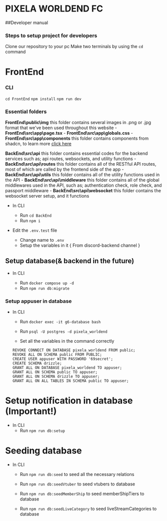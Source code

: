 # PIXELA WORLDEND FC

##Developer manual

### Steps to setup project for developers
Clone our repository to your pc
Make two terminals by using the `cd` command



# FrontEnd
### CLI
`cd FrontEnd`
`npm install`
`npm run dev`

### Essential folders

**FrontEnd\public\img** this folder contains several images in .png or .jpg format that we’ve been used throughout this website
      -	**FrontEnd\src\app\page.tsx** 
      -     **FrontEnd\src\app\globals.css** 
      -	**FrontEnd\src\app\components** this folder contains components from shadcn, to learn more [click here](https://ui.shadcn.com/) 

**BackEnd\src\api** this folder contains essential codes for the backend services such as; api routes, websockets, and utility functions
      - **BackEnd\src\api\routes** this folder contains all of the RESTful API routes, most of which are called by the frontend side of the app
      - **BackEnd\src\api\utils** this folder contains all of the utility functions used in the API
      - **BackEnd\src\api\middleware** this folder contains all of the global middlewares used in the API, such as; authentication check, role check, and passport middleware
      - **BackEnd\src\api\websocket** this folder contains the websocket server setup, and it functions

- In CLI
  - Run `cd BackEnd`
  - Run `npm i`

- Edit the `.env.test` file

  - Change name to `.env`
  - Setup the variables in it { From discord-backend channel }

## Setup database(& backend in the future)

- In CLI

  - Run `docker compose up -d`
  - Run `npm run db:migrate`

### Setup appuser in database

- In CLI

  - Run `docker exec -it g6-database bash`
  - Run `psql -U postgres -d pixela_worldend`

  - Set all the variables in the command correctly

  ```
  REVOKE CONNECT ON DATABASE pixela_worldend FROM public;
  REVOKE ALL ON SCHEMA public FROM PUBLIC;
  CREATE USER appuser WITH PASSWORD '69secret';
  CREATE SCHEMA drizzle;
  GRANT ALL ON DATABASE pixela_worldend TO appuser;
  GRANT ALL ON SCHEMA public TO appuser;
  GRANT ALL ON SCHEMA drizzle TO appuser;
  GRANT ALL ON ALL TABLES IN SCHEMA public TO appuser;
  ```

# Setup notification in database (Important!)

- In CLI
  - Run `npm run db:setup`

# Seeding database

- In CLI

  - Run `npm run db:seed` to seed all the necessary relations

  - Run `npm run db:seedVtuber` to seed vtubers to database
  - Run `npm run db:seedMemberShip` to seed memberShipTiers to database
  - Run `npm run db:seedLiveCategory` to seed liveStreamCategories to database

